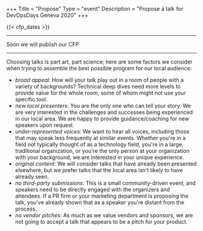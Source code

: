+++
Title = "Propose"
Type = "event"
Description = "Propose a talk for DevOpsDays Geneva 2020"
+++

{{< cfp_dates >}}

<hr>

<!--
<strong>How to submit a proposal:</strong> Fill the <a href='https://goo.gl/forms/3Rstd0c1PJR1kDcl2' target='_blank'>Google Form</a> or send an e-mail to {{< email_organizers >}} with the following information:
<ol>
<li>A title of less than 250 characters (can be tweeted)</li>
<li>A summary of 100-150 words max. (will be in the program and the website)</li>
<li>A sentence about you (will serve to introduce you)</li>
<li>A photo of you (to be on social networks) - with your agreement of use (optional)</li>
</ol>
-->
Soon we will publish our CFP

<hr>

Choosing talks is part art, part science; here are some factors we consider when trying to assemble the best possible program for our local audience:

- _broad appeal_: How will your talk play out in a room of people with a variety of backgrounds? Technical deep dives need more levels to provide value for the whole room, some of whom might not use your specific tool.
- _new local presenters_: You are the only one who can tell your story. We are very interested in the challenges and successes being experienced in our local area. We are happy to provide guidance/coaching for new speakers upon request.
- _under-represented voices_: We want to hear all voices, including those that may speak less frequently at similar events. Whether you're in a field not typically thought of as a technology field, you're in a large, traditional organization, or you're the only person at your organization with your background, we are interested in your unique experience.
- _original content_: We will consider talks that have already been presented elsewhere, but we prefer talks that the local area isn't likely to have already seen.
- _no third-party submissions_: This is a small community-driven event, and speakers need to be directly engaged with the organizers and attendees. If a PR firm or your marketing department is proposing the talk, you've already shown that as a speaker you're distant from the process.
- _no vendor pitches_: As much as we value vendors and sponsors, we are not going to accept a talk that appears to be a pitch for your product.

